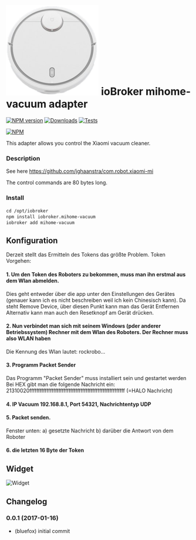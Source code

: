 ![Logo](admin/mihome-vacuum.png)
ioBroker mihome-vacuum adapter
=================
[![NPM version](http://img.shields.io/npm/v/iobroker.mihome-vacuum.svg)](https://www.npmjs.com/package/iobroker.mihome-vacuum)
[![Downloads](https://img.shields.io/npm/dm/iobroker.mihome-vacuum.svg)](https://www.npmjs.com/package/iobroker.mihome-vacuum)
[![Tests](https://travis-ci.org/ioBroker/ioBroker.mihome-vacuum.svg?branch=master)](https://travis-ci.org/ioBroker/ioBroker.mihome-vacuum)

[![NPM](https://nodei.co/npm/iobroker.mihome-vacuum.png?downloads=true)](https://nodei.co/npm/iobroker.mihome-vacuum/)

This adapter allows you control the Xiaomi vacuum cleaner.

### Description
See here https://github.com/jghaanstra/com.robot.xiaomi-mi

The control commands are 80 bytes long.

### Install

```
cd /opt/iobroker
npm install iobroker.mihome-vacuum
iobroker add mihome-vacuum
```

## Konfiguration
Derzeit stellt das Ermitteln des Tokens das größte Problem.
Token Vorgehen:

#### 1. Um den Token des Roboters zu bekommen, muss man ihn erstmal aus dem Wlan abmelden.
Dies geht entweder über die app unter den Einstellungen des Gerätes 
(genauer kann ich es nicht beschreiben weil ich kein Chinesisch kann). 
Da steht Remove Device, über diesen Punkt kann man das Gerät Entfernen
Alternativ kann man auch den Resetknopf am Gerät drücken.
#### 2. Nun verbindet man sich mit seinem Windows (pder anderer Betriebssystem) Rechner mit dem Wlan des Roboters. Der Rechner muss also WLAN haben
Die Kennung des Wlan lautet: rockrobo...
#### 3. Programm Packet Sender
Das Programm "Packet Sender" muss installiert sein und gestartet werden
Bei HEX gibt man die folgende Nachricht ein:
21310020ffffffffffffffffffffffffffffffffffffffffffffffffffffffff
(=HALO Nachricht)
#### 4. IP Vacuum 192.168.8.1, Port 54321, Nachrichtentyp UDP
#### 5. Packet senden.
Fenster unten: a) gesetzte Nachricht
b) darüber die Antwort von dem Roboter
#### 6. die letzten 16 Byte der Token

## Widget
![Widget](widgets/img/previewControl.png)

## Changelog

### 0.0.1 (2017-01-16)
* (bluefox) initial commit
